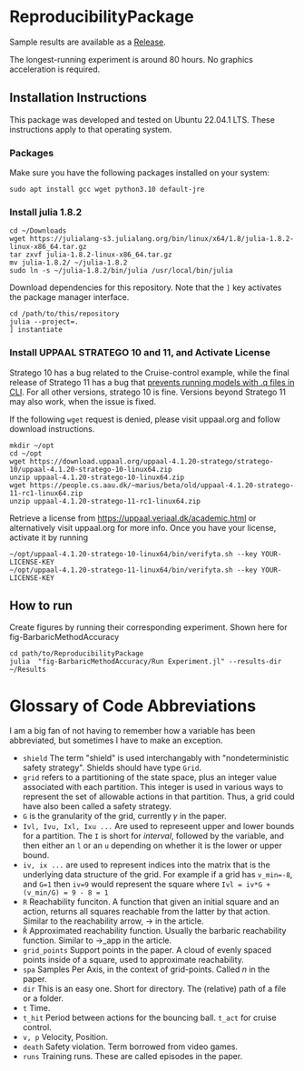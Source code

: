# ReproducibilityPackage
Sample results are available as a [Release](https://github.com/AsgerHB/Shielded-Learning-for-Hybrid-Systems/releases/tag/Results). 

The longest-running experiment is around 80 hours. No graphics acceleration is required.


## Installation Instructions

This package was developed and tested on Ubuntu 22.04.1 LTS. These instructions apply to that operating system.

### Packages
Make sure you have the following packages installed on your system:

	sudo apt install gcc wget python3.10 default-jre

### Install julia 1.8.2

	cd ~/Downloads
	wget https://julialang-s3.julialang.org/bin/linux/x64/1.8/julia-1.8.2-linux-x86_64.tar.gz
	tar zxvf julia-1.8.2-linux-x86_64.tar.gz
	mv julia-1.8.2/ ~/julia-1.8.2
	sudo ln -s ~/julia-1.8.2/bin/julia /usr/local/bin/julia

Download dependencies for this repository. Note that the `]` key activates the package manager interface.

	cd /path/to/this/repository
	julia --project=.
	] instantiate

### Install UPPAAL STRATEGO 10 and 11, and Activate License

Stratego 10 has a bug related to the Cruise-control example, while the final release of Stratego 11 has a bug that [prevents running models with .q files in CLI](https://github.com/UPPAALModelChecker/UPPAAL-Meta/issues/197).
For all other versions, stratego 10 is fine. Versions beyond Stratego 11 may also work, when the issue is fixed.

If the following `wget` request is denied, please visit uppaal.org and follow download instructions.

	mkdir ~/opt
	cd ~/opt
	wget https://download.uppaal.org/uppaal-4.1.20-stratego/stratego-10/uppaal-4.1.20-stratego-10-linux64.zip
	unzip uppaal-4.1.20-stratego-10-linux64.zip
	wget https://people.cs.aau.dk/~marius/beta/old/uppaal-4.1.20-stratego-11-rc1-linux64.zip
	unzip uppaal-4.1.20-stratego-11-rc1-linux64.zip

Retrieve a license from https://uppaal.veriaal.dk/academic.html or alternatively visit uppaal.org for more info. Once you have your license, activate it by running 

	~/opt/uppaal-4.1.20-stratego-10-linux64/bin/verifyta.sh --key YOUR-LICENSE-KEY
	~/opt/uppaal-4.1.20-stratego-11-linux64/bin/verifyta.sh --key YOUR-LICENSE-KEY

## How to run

Create figures by running their corresponding experiment. Shown here for fig-BarbaricMethodAccuracy

	cd path/to/ReproducibilityPackage
	julia  "fig-BarbaricMethodAccuracy/Run Experiment.jl" --results-dir ~/Results

# Glossary of Code Abbreviations

I am a big fan of not having to remember how a variable has been abbreviated, but sometimes I have to make an exception.

 - `shield` The term "shield" is used interchangably with "nondeterministic safety strategy". Shields should have type `Grid`.
 - `grid` refers to a partitioning of the state space, plus an integer value associated with each partition. This integer is used in various ways to represent the set of allowable actions in that partition. Thus, a grid could have also been called a safety strategy. 
 - `G` is the granularity of the grid, currently 𝛾 in the paper.
 - `Ivl, Ivu, Ixl, Ixu ...` Are used to represeent upper and lower bounds for a partition. The `I` is short for _interval_, followed by the variable, and then either an `l` or an `u` depending on whether it is the lower or upper bound.
 - `iv, ix ...` are used to represent indices into the matrix that is the underlying data structure of the grid. For example if a grid has `v_min=-8`, and `G=1` then `iv=9` would represent the square where `Ivl = iv*G + (v_min/G) = 9 - 8 = 1`
 - `R` Reachability funciton. A function that given an initial square and an action, returns all squares reachable from the latter by that action. Similar to the reachability arrow, -> in the article.
 - `R̂` Approximated reachability function. Usually the barbaric reachability function. Similar to ->_app in the article. 
 - `grid_points` Support points in the paper. A cloud of evenly spaced points inside of a square, used to approximate reachability.
 - `spa` Samples Per Axis, in the context of grid-points. Called *n* in the paper.
 - `dir` This is an easy one. Short for directory. The (relative) path of a file or a folder.
 - `t` Time. 
 - `t_hit` Period between actions for the bouncing ball. `t_act` for cruise control.
 - `v, p` Velocity, Position. 
 - `death` Safety violation. Term borrowed from video games.
 - `runs` Training runs. These are called episodes in the paper.
